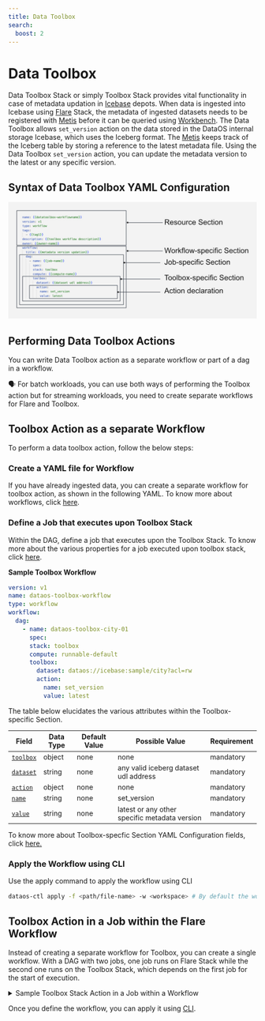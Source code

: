 ```yaml
---
title: Data Toolbox
search:
  boost: 2
---
```


# Data Toolbox

Data Toolbox Stack or simply Toolbox Stack provides vital functionality in case of metadata updation in [Icebase](../depot.md#icebase) depots. When data is ingested into Icebase using [Flare](./flare.md) Stack, the metadata of ingested datasets needs to be registered with [Metis](../../interfaces/metis.md) before it can be queried using [Workbench](../../interfaces/workbench.md). The Data Toolbox allows `set_version` action on the data stored in the DataOS internal storage Icebase, which uses the Iceberg format. The [Metis](../../interfaces/metis.md) keeps track of the Iceberg table by storing a reference to the latest metadata file. Using the Data Toolbox `set_version` action, you can update the metadata version to the latest or any specific version.

## Syntax of Data Toolbox YAML Configuration

![Data Toolbox YAML Configuration Syntax](./data_toolbox/data_toolbox_syntax.png)

## Performing Data Toolbox Actions

You can write Data Toolbox action as a separate workflow or part of a dag in a workflow. 

<aside class="callout">
🗣️ For batch workloads, you can use both ways of performing the Toolbox action but for streaming workloads, you need to create separate workflows for Flare and Toolbox.

</aside>

## Toolbox Action as a separate Workflow

To perform a data toolbox action, follow the below steps:

### **Create a YAML file for Workflow**

If you have already ingested data, you can create a separate workflow for toolbox action, as shown in the following YAML. To know more about workflows, click [here](../workflow.md). 

### **Define a Job that executes upon Toolbox Stack**

Within the DAG, define a job that executes upon the Toolbox Stack. To know more about the various properties for a job executed upon toolbox stack, click [here](../workflow.md#configuring-the-dag-section). 

**Sample Toolbox Workflow**

```yaml
version: v1 
name: dataos-toolbox-workflow 
type: workflow 
workflow: 
  dag: 
    - name: dataos-toolbox-city-01 
      spec: 
      stack: toolbox 
      compute: runnable-default 
      toolbox: 
        dataset: dataos://icebase:sample/city?acl=rw 
        action: 
          name: set_version 
          value: latest 
```
The table below elucidates the various attributes within the Toolbox-specific Section.

| Field | Data Type | Default Value | Possible Value | Requirement |
| --- | --- | --- | --- | --- |
| [`toolbox`](./data_toolbox/data_toolbox_grammar.md#toolbox) | object | none | none | mandatory |
| [`dataset`](./data_toolbox/data_toolbox_grammar.md#dataset) | string | none | any valid iceberg dataset udl address | mandatory |
| [`action`](./data_toolbox/data_toolbox_grammar.md#action) | object | none | none | mandatory |
| [`name`](./data_toolbox/data_toolbox_grammar.md#name) | string | none | set_version | mandatory |
| [`value`](./data_toolbox/data_toolbox_grammar.md#value) | string | none | latest or any other specific metadata version | mandatory |


To know more about Toolbox-specfic Section YAML Configuration fields, click [here.](./data_toolbox/data_toolbox_grammar.md)

### **Apply the Workflow using CLI**

Use the apply command to apply the workflow using CLI

```bash
dataos-ctl apply -f <path/file-name> -w <workspace> # By default the workspace is public so you may not include the -w flag
```

## Toolbox Action in a Job within the Flare Workflow

Instead of creating a separate workflow for Toolbox, you can create a single workflow. With a DAG with two jobs, one job runs on Flare Stack while the second one runs on the Toolbox Stack, which depends on the first job for the start of execution.

<details>
<summary>Sample Toolbox Stack Action in a Job within a Workflow</summary>

```yaml
version: v1 # Version
name: wf-sample-002 # Workflow Name
type: workflow # Name of the Resource
tags: # Tags
- Con
- CONNECT
description: The job ingests data using Flare and registers the metadata using Toolbox Stack # Description of the Workflow
workflow: # Workflow Section
  title: Connect City # Title
  dag: # Directed Acyclic Graph

		# Job 1 executed upon Flare Stack: This job ingests city data
  - name: wf-sample-job-001
    title: City Data Ingester
    description: The job ingests city data 
    spec:
      tags:
      - Connect
      - City
      stack: flare:3.0
      compute: runnable-default
      flare:
        job:
          explain: true
          logLevel: INFO

          inputs:
           - name: city_connect
             dataset: dataos://thirdparty01:none/city
             format: csv
             schemaPath: dataos://thirdparty01:none/schemas/avsc/city.avsc

          outputs:
            - name: cities
              dataset: dataos://icebase:retail/city01?acl=rw
              format: Iceberg
              description: City data ingested from external csv
              options:
                saveMode: append
                sort:
                  mode: partition
                  columns:
                    - name: version
                      order: desc
                iceberg:
                  properties:
                    write.format.default: parquet
                    write.metadata.compression-codec: gzip
                  partitionSpec:
                    - type: identity
                      column: version
          steps:
          - sequence:
              - name: cities
                doc: Pick all columns from cities and add version as yyyyMMddHHmm formatted
                  timestamp.
                sql: |
                    SELECT
                      *,
                      date_format (now(), 'yyyyMMddHHmm') AS version,
                      now() AS ts_city
                    FROM
                      city_connect

	# Job 2 executes upon Toolbox Stack: This job registers latest version of metadata to Metis
  - name: data-tool-job-001
    spec:
      stack: toolbox
      compute: runnable-default
      toolbox:
        dataset: dataos://icebase:retail/city01
        action:
          name: set_version
          value: latest
    dependencies: wf-sample-job-001
```
</details>

Once you define the workflow, you can apply it using [CLI](../../interfaces/cli.md).

